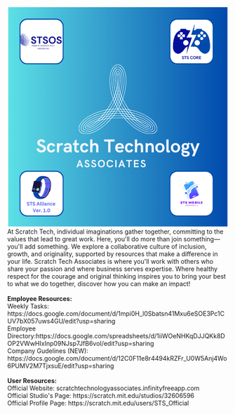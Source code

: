 <center><img src="./Images/Scratch Technology.png" alt="Scratch Technology Associates' Logo"></center>
At Scratch Tech, individual imaginations gather together, committing to the values that lead to great work. Here, you'll do more than join something—you'll add something. We explore a collaborative culture of inclusion, growth, and originality, supported by resources that make a difference in your life. Scratch Tech Associates is where you'll work with others who share your passion and where business serves expertise. Where healthy respect for the courage and original thinking inspires you to bring your best to what we do together, discover how you can make an impact!
<br>
<br>
<b> Employee Resources:</b>
<br>
Weekly Tasks: https://docs.google.com/document/d/1mpi0H_l0Sbatsn41Mxu6eSOE3Pc1CUV7bX057uws4GU/edit?usp=sharing
<br>
Employee Directory:https://docs.google.com/spreadsheets/d/1iiWOeNHKqDJJQKk8DOP2VWwHIxInp09NJsp7JfB6voI/edit?usp=sharing
<br>
Company Gudelines (NEW): https://docs.google.com/document/d/12C0F11e8r4494kRZFr_U0W5Anj4Wo6PUMV2M7TjxsuE/edit?usp=sharing
<br>
<br>
<b> User Resources: </b>
<br>
Official Website: scratchtechnologyassociates.infinityfreeapp.com
<br>
Official Studio's Page: https://scratch.mit.edu/studios/32606596
</br>
Official Profile Page: https://scratch.mit.edu/users/STS_Official

